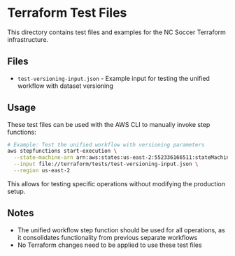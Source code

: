 # Terraform Test Files

This directory contains test files and examples for the NC Soccer Terraform infrastructure.

## Files

- `test-versioning-input.json` - Example input for testing the unified workflow with dataset versioning

## Usage

These test files can be used with the AWS CLI to manually invoke step functions:

```bash
# Example: Test the unified workflow with versioning parameters
aws stepfunctions start-execution \
  --state-machine-arn arn:aws:states:us-east-2:552336166511:stateMachine:ncsoccer-unified-workflow \
  --input file://terraform/tests/test-versioning-input.json \
  --region us-east-2
```

This allows for testing specific operations without modifying the production setup.

## Notes

- The unified workflow step function should be used for all operations, as it consolidates functionality from previous separate workflows
- No Terraform changes need to be applied to use these test files